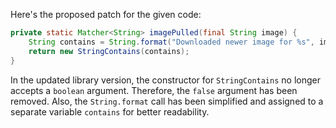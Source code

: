 Here's the proposed patch for the given code:

```java
private static Matcher<String> imagePulled(final String image) {
    String contains = String.format("Downloaded newer image for %s", image);
    return new StringContains(contains);
}
```

In the updated library version, the constructor for `StringContains` no longer accepts a `boolean` argument. Therefore, the `false` argument has been removed. Also, the `String.format` call has been simplified and assigned to a separate variable `contains` for better readability.